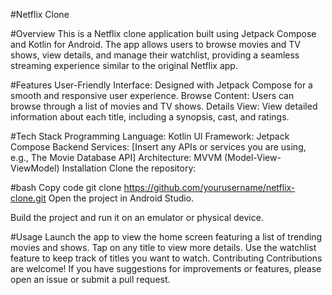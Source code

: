 #Netflix Clone

#Overview
This is a Netflix clone application built using Jetpack Compose and Kotlin for Android. The app allows users to browse movies and TV shows, view details, and manage their watchlist, providing a seamless streaming experience similar to the original Netflix app.

#Features
User-Friendly Interface: Designed with Jetpack Compose for a smooth and responsive user experience.
Browse Content: Users can browse through a list of movies and TV shows.
Details View: View detailed information about each title, including a synopsis, cast, and ratings.

#Tech Stack
Programming Language: Kotlin
UI Framework: Jetpack Compose
Backend Services: [Insert any APIs or services you are using, e.g., The Movie Database API]
Architecture: MVVM (Model-View-ViewModel)
Installation
Clone the repository:

#bash
Copy code
git clone https://github.com/yourusername/netflix-clone.git
Open the project in Android Studio.

Build the project and run it on an emulator or physical device.

#Usage
Launch the app to view the home screen featuring a list of trending movies and shows.
Tap on any title to view more details.
Use the watchlist feature to keep track of titles you want to watch.
Contributing
Contributions are welcome! If you have suggestions for improvements or features, please open an issue or submit a pull request.

